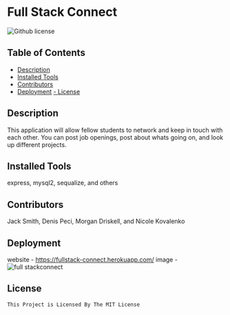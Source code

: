 # Full Stack Connect
  ![Github license](https://img.shields.io/badge/license-MIT-blue.svg)
  ## Table of Contents
  - [Description](#description)
  - [Installed Tools](#installation)
  - [Contributors](#contributors)
  - [Deployment](#deployment)
    [- License](#license)

  ## Description
  This application will allow fellow students to network and keep in touch with each other. You can post job openings, post about whats going on, and look up different projects. 
  ## Installed Tools
  express, mysql2, sequalize, and others
  ## Contributors
  Jack Smith, Denis Peci, Morgan Driskell, and Nicole Kovalenko
  ## Deployment
  website - https://fullstack-connect.herokuapp.com/
  image - ![full stackconnect](https://github.com/Jack-Mikal-Smith/Full-Stack-Connect/assets/124836497/2e320c4c-733c-4bf3-89f6-e885c5609ec0)
  ## License
    This Project is Licensed By The MIT License